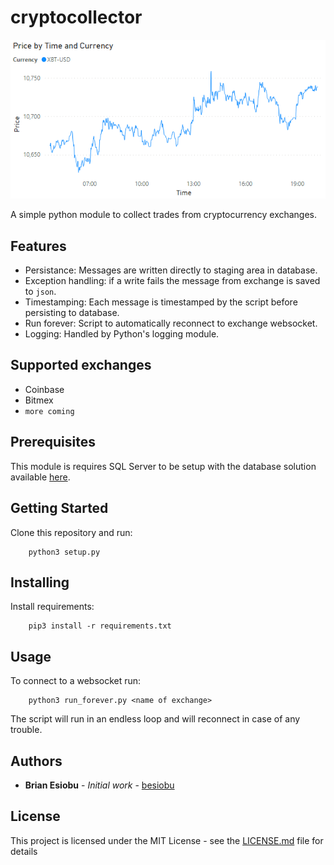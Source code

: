 # cryptocollector

![image](https://github.com/besiobu/cryptocollector/blob/main/img/xbt_report.PNG)

A simple python module to collect trades from cryptocurrency exchanges.

## Features
* Persistance: Messages are written directly to staging area in database.
* Exception handling: if a write fails the message from exchange is saved to `json`.
* Timestamping: Each message is timestamped by the script before persisting to database.
* Run forever: Script to automatically reconnect to exchange websocket.
* Logging: Handled by Python's logging module.

## Supported exchanges
* Coinbase
* Bitmex
* `more coming`

## Prerequisites

This module is requires SQL Server to be setup with the database solution available [here](https://github.com/besiobu/cryptocollector_db).

## Getting Started

Clone this repository and run:

```
    python3 setup.py
```

## Installing

Install requirements:
```
    pip3 install -r requirements.txt
```

## Usage

To connect to a websocket run:

```
    python3 run_forever.py <name of exchange>
```

The script will run in an endless loop and will reconnect in case of any trouble.

## Authors

* **Brian Esiobu** - *Initial work* - [besiobu](https://github.com/besiobu)

## License

This project is licensed under the MIT License - see the [LICENSE.md](LICENSE.md) file for details